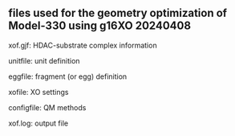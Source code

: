 files used for the geometry optimization of Model-330 using g16XO 20240408
---
xof.gjf: HDAC-substrate complex information

unitfile: unit definition

eggfile: fragment (or egg) definition

xofile: XO settings

configfile: QM methods

xof.log: output file

